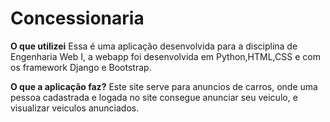 # Concessionaria

**O que utilizei**
Essa é uma aplicação desenvolvida para a disciplina de Engenharia Web I, a webapp foi desenvolvida em Python,HTML,CSS e com os framework Django e Bootstrap.

**O que a aplicação faz?**
Este site serve para anuncios de carros, onde uma pessoa cadastrada e logada no site consegue anunciar seu veiculo, e visualizar veiculos anunciados.
